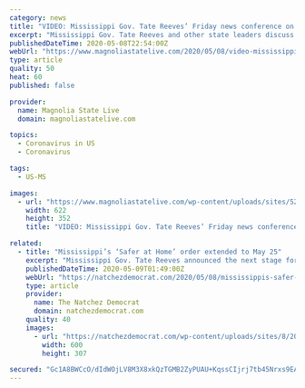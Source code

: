 ```yaml
---
category: news
title: "VIDEO: Mississippi Gov. Tate Reeves’ Friday news conference on coronavirus fight"
excerpt: "Mississippi Gov. Tate Reeves and other state leaders discuss Mississippi’s ongoing fight with the COVID-19 coronavirus during a Friday news conference. Watch it here:"
publishedDateTime: 2020-05-08T22:54:00Z
webUrl: "https://www.magnoliastatelive.com/2020/05/08/video-mississippi-gov-tate-reeves-friday-news-conference-on-coronavirus-fight/"
type: article
quality: 50
heat: 60
published: false

provider:
  name: Magnolia State Live
  domain: magnoliastatelive.com

topics:
  - Coronavirus in US
  - Coronavirus

tags:
  - US-MS

images:
  - url: "https://www.magnoliastatelive.com/wp-content/uploads/sites/52/2020/05/reeves.jpeg"
    width: 622
    height: 352
    title: "VIDEO: Mississippi Gov. Tate Reeves’ Friday news conference on coronavirus fight"

related:
  - title: "Mississippi’s ‘Safer at Home’ order extended to May 25"
    excerpt: "Mississippi Gov. Tate Reeves announced the next stage for Mississippi to continue reopening the state's economy."
    publishedDateTime: 2020-05-09T01:49:00Z
    webUrl: "https://natchezdemocrat.com/2020/05/08/mississippis-safer-at-home-order-extended-to-may-25/"
    type: article
    provider:
      name: The Natchez Democrat
      domain: natchezdemocrat.com
    quality: 40
    images:
      - url: "https://natchezdemocrat.com/wp-content/uploads/sites/8/2020/04/042620-Governor-TateReevesWEB.jpg"
        width: 600
        height: 307

secured: "Gc1A8BWCcO/dIdWOjLV8M3X8xkQzTGMB2ZyPUAU+KqssCIjrj7tb45Nrxs9EAEvP+5ur5O9s+bdqqldKOaar18H58rqnV4S/hUKK8j8g3HBDLc0bbWQ2K+COpJwEh65GDInSlTkwf7r01KH6SYdRI7YvWZGu93w20io4xLGZBe9Nq31HqoJppE5QQwoa7fg7VX3SS5GpOVonLgT60jAUSeuqs/s6nfsi13ZA7Ia2Ojh1373WZ8JPAuyqPgyekdIn68JP+9/+kr2xxhqVl76sy+TKd8GoD0I8SLBOEqVWKRBe7MO9uJzp6bnqO2PwPVCx;7KdYbcGgzYHosNSqF32GPA=="
---
```


